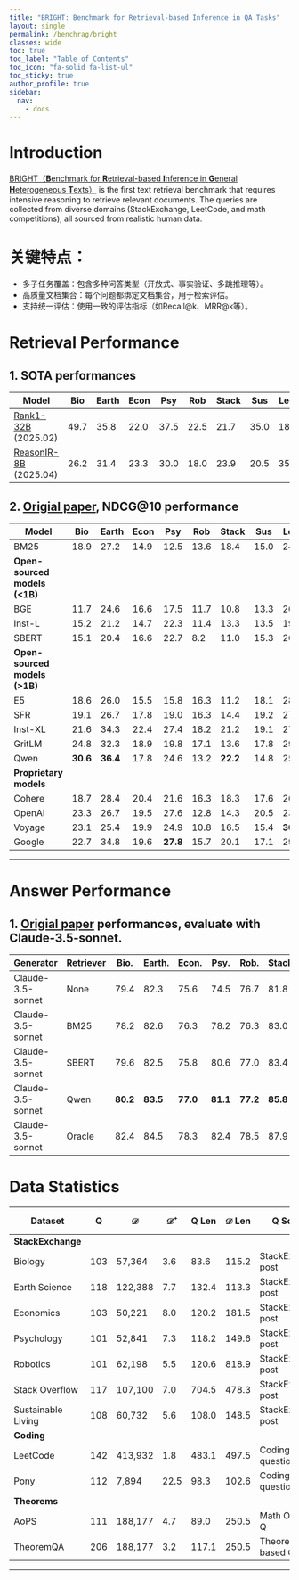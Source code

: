 ```yaml
---
title: "BRIGHT: Benchmark for Retrieval-based Inference in QA Tasks"
layout: single
permalink: /benchrag/bright
classes: wide
toc: true
toc_label: "Table of Contents"
toc_icon: "fa-solid fa-list-ul"
toc_sticky: true
author_profile: true
sidebar:
  nav:
    - docs
---
```



# Introduction

[BRIGHT（**B**enchmark for **R**etrieval-based **I**nference in **G**eneral **H**eterogeneous **T**exts）](https://huggingface.co/datasets/xlangai/BRIGHT) is the first text retrieval benchmark that requires intensive reasoning to retrieve relevant documents. The queries are collected from diverse domains (StackExchange, LeetCode, and math competitions), all sourced from realistic human data.

# 关键特点：

- 多子任务覆盖：包含多种问答类型（开放式、事实验证、多跳推理等）。
- 高质量文档集合：每个问题都绑定文档集合，用于检索评估。
- 支持统一评估：使用一致的评估指标（如Recall@k、MRR@k等）。



# Retrieval Performance

## 1. SOTA performances

| Model     | Bio  | Earth | Econ | Psy  | Rob  | Stack | Sus  | Leet | Pony | AoPS | TheoQ | TheoT | Avg  |Checked |
|-----------|------|-------|------|------|------|--------|------|------|------|------|-------|--------|------|------|
| [Rank1-32B](https://arxiv.org/pdf/2502.18418) <br> (2025.02)   | 49.7 | 35.8  | 22.0 | 37.5 | 22.5 | 21.7  | 35.0 | 18.8 | 32.5  | 10.8  | 22.9  | 43.7   | 29.4 | :white_check_mark:     |
| [ReasonIR-8B](https://arxiv.org/pdf/2504.20595) <br> (2025.04) | 26.2 | 31.4  | 23.3 | 30.0 | 18.0 | 23.9  | 20.5 | 35.0 | 10.5  | 14.7  | 31.9  | 27.2   | 24.4 | :white_check_mark:     |


## 2. [Origial paper](https://arxiv.org/pdf/2407.12883), NDCG@10 performance

| Model     | Bio  | Earth | Econ | Psy  | Rob  | Stack | Sus  | Leet | Pony | AoPS | TheoQ | TheoT | Avg  | Checked |
|-----------|------|-------|------|------|------|--------|------|------|------|------|--------|--------|------|---------|
| BM25      | 18.9 | 27.2  | 14.9 | 12.5 | 13.6 | 18.4  | 15.0 | 24.4 | 7.9  | 6.2  | 10.4  | 4.9   | 14.5 | :white_check_mark:     |
| **Open-sourced models (<1B)** ||||||||||||||||
| BGE       | 11.7 | 24.6  | 16.6 | 17.5 | 11.7 | 10.8  | 13.3 | 26.7 | 5.7  | 6.0  | 13.0  | 6.9   | 13.7 | :white_check_mark:     |
| Inst-L    | 15.2 | 21.2  | 14.7 | 22.3 | 11.4 | 13.3  | 13.5 | 19.5 | 1.3  | 8.1  | 20.9  | 9.1   | 14.2 | :white_check_mark:     |
| SBERT     | 15.1 | 20.4  | 16.6 | 22.7 | 8.2  | 11.0  | 15.3 | 26.4 | 7.0  | 5.3  | 20.0  | 10.8  | 14.9 |  :white_check_mark:     |
| **Open-sourced models (>1B)** ||||||||||||||||
| E5        | 18.6 | 26.0  | 15.5 | 15.8 | 16.3 | 11.2  | 18.1 | 28.7 | 4.9  | 7.1  | 26.1  | 26.8  | 17.9 | :white_check_mark:      |
| SFR       | 19.1 | 26.7  | 17.8 | 19.0 | 16.3 | 14.4  | 19.2 | 27.4 | 2.0  | 7.4  | 24.3  | 26.0  | 18.3 |  :white_check_mark:     |
| Inst-XL   | 21.6 | 34.3  | 22.4 | 27.4 | 18.2 | 21.2  | 19.1 | 27.5 | 5.0  | 8.5  | 15.6  | 5.9   | 18.9 |  :white_check_mark:      |
| GritLM    | 24.8 | 32.3  | 18.9 | 19.8 | 17.1 | 13.6  | 17.8 | 29.9 | 22.0 | 8.8  | 25.2  | 21.2  | 21.0 |  :white_check_mark:     |
| Qwen      | **30.6** | **36.4**  | 17.8 | 24.6 | 13.2 | **22.2**  | 14.8 | 25.5 | 9.9  | **14.4** | **27.8**  | **32.9**  | **22.5** |  :white_check_mark:    |
| **Proprietary models** ||||||||||||||||
| Cohere    | 18.7 | 28.4  | 20.4 | 21.6 | 16.3 | 18.3  | 17.6 | 26.8 | 1.9  | 6.3  | 15.7  | 7.2   | 16.6 |  :white_check_mark:     |
| OpenAI    | 23.3 | 26.7  | 19.5 | 27.6 | 12.8 | 14.3  | 20.5 | 23.6 | 2.4  | 8.5  | 23.5  | 11.7  | 17.9 |  :white_check_mark:      |
| Voyage    | 23.1 | 25.4  | 19.9 | 24.9 | 10.8 | 16.5  | 15.4 | **30.6** | 1.5  | 7.5  | 27.4  | 11.6  | 17.9 |  :white_check_mark:   |
| Google    | 22.7 | 34.8  | 19.6 | **27.8** | 15.7 | 20.1  | 17.1 | 29.6 | 3.6  | 9.3  | 23.8  | 15.9  | 20.0 |  :white_check_mark:   |


---


# Answer Performance

## 1. [Origial paper](https://arxiv.org/pdf/2407.12883) performances, evaluate with Claude-3.5-sonnet.

| Generator         | Retriever | Bio. | Earth. | Econ. | Psy. | Rob. | Stack. | Sus. | Average | Checked|
|------------------|-----------|------|--------|-------|------|------|--------|------|---------|---------|
| Claude-3.5-sonnet | None      | 79.4 | 82.3   | 75.6  | 74.5 | 76.7 | 81.8   | 73.5 | 77.7    |:white_check_mark:   |
| Claude-3.5-sonnet | BM25      | 78.2 | 82.6   | 76.3  | 78.2 | 76.3 | 83.0   | 73.6 | 78.3    |:white_check_mark:   |
| Claude-3.5-sonnet | SBERT     | 79.6 | 82.5   | 75.8  | 80.6 | 77.0 | 83.4   | **74.1** | 79.0    |:white_check_mark:   |
| Claude-3.5-sonnet | Qwen      | **80.2** | **83.5**   | **77.0**  | **81.1** | **77.2** | **85.8**   | 72.6 | **79.6**    |:white_check_mark:   |
| Claude-3.5-sonnet | Oracle    | 82.4 | 84.5   | 78.3  | 82.4 | 78.5 | 87.9   | 78.6 | 81.8    |:white_check_mark:   |


# Data Statistics

| Dataset              | Q   | 𝒟         | 𝒟⁺  | Q Len | 𝒟 Len | Q Source            | 𝒟 Source                                       |
|----------------------|-----|-----------|------|--------|--------|----------------------|------------------------------------------------|
| **StackExchange**                                                                                                          |
| Biology              | 103 | 57,364    | 3.6  | 83.6   | 115.2  | StackExchange post   | Web pages								      |
| Earth Science        | 118 | 122,388   | 7.7  | 132.4  | 113.3  | StackExchange post   | Web pages                                      |
| Economics            | 103 | 50,221    | 8.0  | 120.2  | 181.5  | StackExchange post   | Web pages                                      |
| Psychology           | 101 | 52,841    | 7.3  | 118.2  | 149.6  | StackExchange post   | Web pages                                      |
| Robotics             | 101 | 62,198    | 5.5  | 120.6  | 818.9  | StackExchange post   | Web pages                                      |
| Stack Overflow       | 117 | 107,100   | 7.0  | 704.5  | 478.3  | StackExchange post   | Web pages                                      |
| Sustainable Living   | 108 | 60,732    | 5.6  | 108.0  | 148.5  | StackExchange post   | Web pages                                      |
| **Coding**                                                                                                                |
| LeetCode             | 142 | 413,932   | 1.8  | 483.1  | 497.5  | Coding question      | Coding Q&Sol                                   |
| Pony                 | 112 | 7,894     | 22.5 | 98.3   | 102.6  | Coding question      | Syntax Doc                                     |
| **Theorems**                                                                                                              |
| AoPS                 | 111 | 188,177   | 4.7  | 89.0   | 250.5  | Math Olympiad Q      | STEM Q&Sol                                     |
| TheoremQA            | 206 | 188,177   | 3.2  | 117.1  | 250.5  | Theorem-based Q      | STEM Q&Sol                                     |


---
